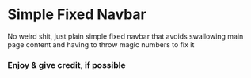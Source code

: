 # Simple Fixed Navbar
No weird shit, just plain simple fixed navbar that avoids swallowing main page content and having to throw magic numbers to fix it

### Enjoy & give credit, if possible
